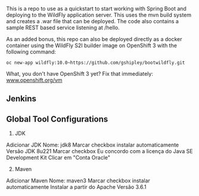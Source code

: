 This is a repo to use as a quickstart to start working with Spring Boot and deploying to the WildFly application server.  This uses the mvn build system and creates a .war file that can be deployed.  The code also contains a sample REST based service listening at /hello.

As an added bonus, this repo can also be deployed directly as a docker container using the WildFly S2I builder image on OpenShift 3 with the following command:

	oc new-app wildfly:10.0~https://github.com/gshipley/bootwildfly.git


What, you don't have OpenShift 3 yet? Fix that immediately: www.openshift.org/vm

## Jenkins

## Global Tool Configurations



1. JDK

Adicionar JDK
Nome: jdk8
Marcar checkbox instalar automaticamente
Versão JDK 8u221
Marcar checkbox Eu concordo com a licença do Java SE Development Kit
Clicar em "Conta Oracle"


2. Maven

Adicionar Maven
Nome: maven3
Marcar checkbox instalar automaticamente
Instalar a partir do Apache
Versão 3.6.1
